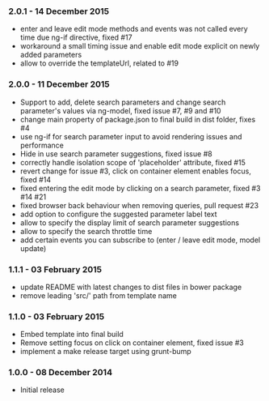 ### 2.0.1 - 14 December 2015
* enter and leave edit mode methods and events was not called every time due ng-if directive, fixed #17
* workaround a small timing issue and enable edit mode explicit on newly added parameters
* allow to override the templateUrl, related to #19

### 2.0.0 - 11 December 2015
* Support to add, delete search parameters and change search parameter's values via ng-model, fixed issue #7, #9 and #10
* change main property of package.json to final build in dist folder, fixes #4
* use ng-if for search parameter input to avoid rendering issues and performance
* Hide in use search parameter suggestions, fixed issue #8
* correctly handle isolation scope of 'placeholder' attribute, fixed #15
* revert change for issue #3, click on container element enables focus, fixed #14
* fixed entering the edit mode by clicking on a search parameter, fixed #3 #14 #21
* fixed browser back behaviour when removing queries, pull request #23
* add option to configure the suggested parameter label text
* allow to specify the display limit of search parameter suggestions
* allow to specify the search throttle time
* add certain events you can subscribe to (enter / leave edit mode, model update)

### 1.1.1 - 03 February 2015
* update README with latest changes to dist files in bower package
* remove leading 'src/' path from template name

### 1.1.0 - 03 February 2015
* Embed template into final build
* Remove setting focus on click on container element, fixed issue #3
* implement a make release target using grunt-bump

### 1.0.0 - 08 December 2014
* Initial release

